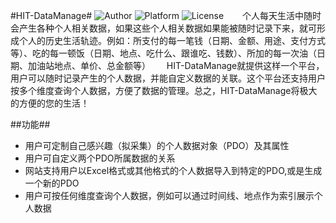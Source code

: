 #HIT-DataManage#
![Author](https://img.shields.io/badge/Author-Doge-blue.svg)  ![Platform](https://img.shields.io/badge/Platform-Windows%2CLinux-green.svg) ![License](https://img.shields.io/badge/license-GPL-blue.svg)
　&nbsp;&nbsp; 个人每天生活中随时会产生各种个人相关数据，如果这些个人相关数据如果能被随时记录下来，就可形成个人的历史生活轨迹。例如：所支付的每一笔钱（日期、金额、用途、支付方式等）、吃的每一顿饭（日期、地点、吃什么、跟谁吃、钱数）、所加的每一次油（日期、加油站地点、单价、总金额等）
　&nbsp;&nbsp;HIT-DataManage就提供这样一个平台，用户可以随时记录产生的个人数据，并能自定义数据的关联。这个平台还支持用户按多个维度查询个人数据，方便了数据的管理。总之，HIT-DataManage将极大的方便的您的生活！

##功能##
* 用户可定制自己感兴趣（拟采集）的个人数据对象（PDO）及其属性
* 用户可自定义两个PDO所属数据的关系
* 网站支持用户以Excel格式或其他格式的个人数据导入到特定的PDO,或是生成一个新的PDO
* 用户可按任何维度查询个人数据，例如可以通过时间线、地点作为索引展示个人数据